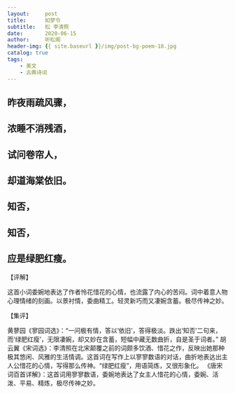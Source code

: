 ```yaml
---
layout:     post
title:      如梦令
subtitle:   松 李清照
date:       2020-06-15
author:     听松阁
header-img: {{ site.baseurl }}/img/post-bg-poem-18.jpg
catalog: true
tags:
    - 美文
    - 古典诗词
---
```



## 昨夜雨疏风骤，
## 浓睡不消残酒，
## 试问卷帘人，
## 却道海棠依旧。
## 知否，
## 知否，
## 应是绿肥红瘦。

 

【评解】

这首小词委婉地表达了作者怜花惜花的心情，也流露了内心的苦闷。词中着意人物心理情绪的刻画。以景衬情，委曲精工。轻灵新巧而又凄婉含蓄。极尽传神之妙。

【集评】

黄蓼园《寥园词选》：“一问极有情，答以‘依旧’，答得极淡。跌出‘知否’二句来，而‘绿肥红瘦’，无限凄婉，却又妙在含蓄，短幅中藏无数曲折，自是圣于词者。”
胡云翼《宋词选》：李清照在北宋颠覆之前的词颇多饮酒、惜花之作，反映出她那种极其悠闲、风雅的生活情调。这首词在写作上以寥寥数语的对话，曲折地表达出主人公惜花的心情，写得那么传神。“绿肥红瘦”，用语简炼，又很形象化。
《唐宋词百首详解》：这首词用寥寥数语，委婉地表达了女主人惜花的心情，委婉、活泼、平易、精炼，极尽传神之妙。 
